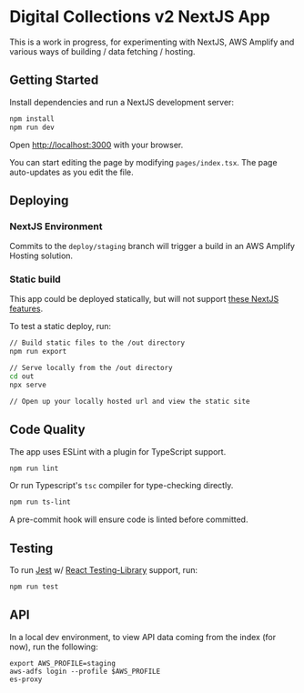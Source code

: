 # Digital Collections v2 NextJS App

This is a work in progress, for experimenting with NextJS, AWS Amplify and various ways of building / data fetching / hosting.

## Getting Started

Install dependencies and run a NextJS development server:

```bash
npm install
npm run dev
```

Open [http://localhost:3000](http://localhost:3000) with your browser.

You can start editing the page by modifying `pages/index.tsx`. The page auto-updates as you edit the file.

## Deploying

### NextJS Environment

Commits to the `deploy/staging` branch will trigger a build in an AWS Amplify Hosting solution.

### Static build

This app could be deployed statically, but will not support [these NextJS features](https://nextjs.org/docs/advanced-features/static-html-export#unsupported-features).

To test a static deploy, run:

```bash
// Build static files to the /out directory
npm run export

// Serve locally from the /out directory
cd out
npx serve

// Open up your locally hosted url and view the static site

```

## Code Quality

The app uses ESLint with a plugin for TypeScript support.

```bash
npm run lint
```

Or run Typescript's `tsc` compiler for type-checking directly.

```bash
npm run ts-lint
```

A pre-commit hook will ensure code is linted before committed.

## Testing

To run [Jest](https://jestjs.io/) w/ [React Testing-Library](https://testing-library.com/docs/react-testing-library/intro/) support, run:

```bash
npm run test
```

## API

In a local dev environment, to view API data coming from the index (for now), run the following:

```
export AWS_PROFILE=staging
aws-adfs login --profile $AWS_PROFILE
es-proxy
```
